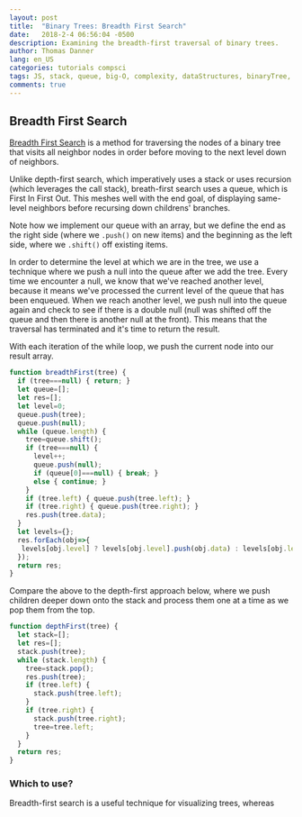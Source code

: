 ```yaml
---
layout: post
title:  "Binary Trees: Breadth First Search"
date:   2018-2-4 06:56:04 -0500
description: Examining the breadth-first traversal of binary trees.
author: Thomas Danner
lang: en_US
categories: tutorials compsci
tags: JS, stack, queue, big-O, complexity, dataStructures, binaryTree, treeTraversal, breadthFirst, d3, dataViz
comments: true
---
```


## Breadth First Search

[Breadth First Search](https://en.wikipedia.org/wiki/Breadth-first_search) is a method for traversing the nodes of a binary tree that visits all neighbor nodes in order before moving to the next level down of neighbors.

Unlike depth-first search, which imperatively uses a stack or uses recursion (which leverages the call stack), breath-first search uses a queue, which is First In First Out. This meshes well with the end goal, of displaying same-level neighbors before recursing down childrens' branches.

Note how we implement our queue with an array, but we define the end as the right side (where we `.push()` on new items) and the beginning as the left side, where we `.shift()` off existing items.

In order to determine the level at which we are in the tree, we use a technique where we push a null into the queue after we add the tree. Every time we encounter a null, we know that we've reached another level, because it means we've processed the current level of the queue that has been enqueued. When we reach another level, we push null into the queue again and check to see if there is a double null (null was shifted off the queue and then there is another null at the front). This means that the traversal has terminated and it's time to return the result.

With each iteration of the while loop, we push the current node into our result array.

```javascript
function breadthFirst(tree) {
  if (tree===null) { return; }
  let queue=[];
  let res=[];
  let level=0;
  queue.push(tree);
  queue.push(null);
  while (queue.length) {
    tree=queue.shift();
    if (tree===null) {
      level++;
      queue.push(null);
      if (queue[0]===null) { break; }
      else { continue; }
    }
    if (tree.left) { queue.push(tree.left); }
    if (tree.right) { queue.push(tree.right); }
    res.push(tree.data);
  }
  let levels={};
  res.forEach(obj=>{
   levels[obj.level] ? levels[obj.level].push(obj.data) : levels[obj.level]=[obj.data];
  });
  return res;
}
```

Compare the above to the depth-first approach below, where we push children deeper down onto the stack and process them one at a time as we pop them from the top.

```javascript
function depthFirst(tree) {
  let stack=[];
  let res=[];
  stack.push(tree);
  while (stack.length) {
    tree=stack.pop();
    res.push(tree);
    if (tree.left) {
      stack.push(tree.left);
    }
    if (tree.right) {
      stack.push(tree.right);
      tree=tree.left;
    }
  }
  return res;
}
```

### Which to use?

Breadth-first search is a useful technique for visualizing trees, whereas 

